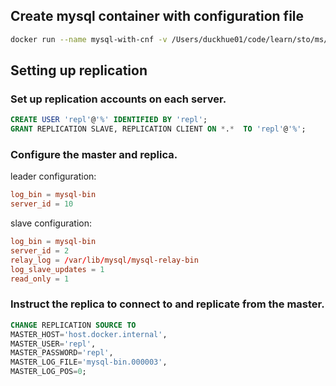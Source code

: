 ## Create mysql container with configuration file 

```bash
docker run --name mysql-with-cnf -v /Users/duckhue01/code/learn/sto/ms/leader-slaves/leader.cnf:/etc/mysql/conf.d/leader.cnf -e MYSQL_ROOT_PASSWORD=root -dp 3306:3306 mysql:latest
```
  
## Setting up replication

### Set up replication accounts on each server.
```sql
CREATE USER 'repl'@'%' IDENTIFIED BY 'repl';
GRANT REPLICATION SLAVE, REPLICATION CLIENT ON *.*  TO 'repl'@'%';
```


### Configure the master and replica.

leader configuration:
```cnf
log_bin = mysql-bin 
server_id = 10
```

slave configuration:
```cnf
log_bin = mysql-bin
server_id = 2
relay_log = /var/lib/mysql/mysql-relay-bin
log_slave_updates = 1
read_only = 1
```

### Instruct the replica to connect to and replicate from the master.

```sql
CHANGE REPLICATION SOURCE TO
MASTER_HOST='host.docker.internal', 
MASTER_USER='repl',
MASTER_PASSWORD='repl',
MASTER_LOG_FILE='mysql-bin.000003',
MASTER_LOG_POS=0;
```